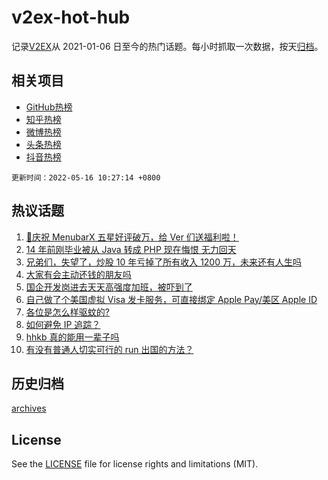 # v2ex-hot-hub

 记录[V2EX](https://www.v2ex.com/)从 2021-01-06 日至今的热门话题。每小时抓取一次数据，按天[归档](archives)。
 
 ## 相关项目

- [GitHub热榜](https://github.com/snaildev/github-hot-hub)
- [知乎热榜](https://github.com/snaildev/zhihu-hot-hub)
- [微博热榜](https://github.com/snaildev/weibo-hot-hub)
- [头条热榜](https://github.com/snaildev/toutiao-hot-hub)
- [抖音热榜](https://github.com/snaildev/douyin-hot-hub)


 `更新时间：2022-05-16 10:27:14 +0800`

## 热议话题

1. [🎉庆祝 MenubarX 五星好评破万，给 Ver 们送福利啦！](https://www.v2ex.com/t/853047)
1. [14 年前刚毕业被从 Java 转成 PHP 现在悔恨 无力回天](https://www.v2ex.com/t/853017)
1. [兄弟们，失望了，炒股 10 年亏掉了所有收入 1200 万，未来还有人生吗](https://www.v2ex.com/t/852971)
1. [大家有会主动还钱的朋友吗](https://www.v2ex.com/t/852921)
1. [国企开发岗进去天天高强度加班，被吓到了](https://www.v2ex.com/t/852956)
1. [自己做了个美国虚拟 Visa 发卡服务，可直接绑定 Apple Pay/美区 Apple ID](https://www.v2ex.com/t/853022)
1. [各位是怎么样驱蚊的?](https://www.v2ex.com/t/852918)
1. [如何避免 IP 追踪？](https://www.v2ex.com/t/852966)
1. [hhkb 真的能用一辈子吗](https://www.v2ex.com/t/852950)
1. [有没有普通人切实可行的 run 出国的方法？](https://www.v2ex.com/t/853021)

## 历史归档

[archives](archives)

## License

See the [LICENSE](LICENSE) file for license rights and limitations (MIT).

